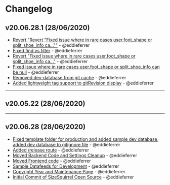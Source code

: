 # Changelog

## v20.06.28.1 (28/06/2020)
- [Revert "Revert "Fixed issue where in rare cases user.foot_shape or split_shoe_info ca…""](https://github.com/eddieferrer/sizesquirrel-open/commit/4b8294198d7af2437f628947f9eb9387774db5f9) - @eddieferrer
- [Fixed find vs filter](https://github.com/eddieferrer/sizesquirrel-open/commit/df9b370307dcafed7d28965c9aaf589d8289a105) - @eddieferrer
- [Revert "Fixed issue where in rare cases user.foot_shape or split_shoe_info ca…"](https://github.com/eddieferrer/sizesquirrel-open/commit/55da38ccbba4ff38e578f325ed732b81a1be30b4) - @eddieferrer
- [Fixed issue where in rare cases user.foot_shape or split_shoe_info can be null](https://github.com/eddieferrer/sizesquirrel-open/commit/050a7dff7bd7f8c0dfbf5d63e63701995cd1d0cf) - @eddieferrer
- [Removed dev-database from git cache](https://github.com/eddieferrer/sizesquirrel-open/commit/f7f0623177318c9106814f95c70bc28294faa851) - @eddieferrer
- [Added lightweight tag support to gitRevision display](https://github.com/eddieferrer/sizesquirrel-open/commit/55b1251d6fbdf7ee6100a118d5e986ea54abba54) - @eddieferrer

---

## v20.05.22 (28/06/2020)


---

## v20.06.28 (28/06/2020)
- [Fixed template folder for production and added sample dev database, added dev database to gitignore file](https://github.com/eddieferrer/sizesquirrel-open/commit/861d0e01040f136854effdc7ffe85b5a5a3f9fc6) - @eddieferrer
- [Added /release route](https://github.com/eddieferrer/sizesquirrel-open/commit/2bece964d40e1050c1290b27aa754452efda6fd5) - @eddieferrer
- [Moved Backend Code and Settings Cleanup](https://github.com/eddieferrer/sizesquirrel-open/commit/b3acf0c191a9196987911db6315e25f6f761d587) - @eddieferrer
- [Moved Frontend code](https://github.com/eddieferrer/sizesquirrel-open/commit/722a04f23b3ab36cc10a5df7e4bdd3aba9779131) - @eddieferrer
- [Sample Datafeeds for Development](https://github.com/eddieferrer/sizesquirrel-open/commit/9c3c639292cd9edc253bee08ade7e9e6329039e3) - @eddieferrer
- [Copyright Year and Maintenance Page](https://github.com/eddieferrer/sizesquirrel-open/commit/ac00dc89f2d9d4bfc297f9afadc1c61a32a911eb) - @eddieferrer
- [Initial Commit of SizeSquirrel Open Source](https://github.com/eddieferrer/sizesquirrel-open/commit/8408576bd3932c15400dcf2af9e9a0767cac5d85) - @eddieferrer
